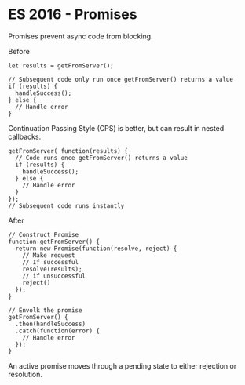 # ES 2016 - Promises

Promises prevent async code from blocking.

Before
```
let results = getFromServer();

// Subsequent code only run once getFromServer() returns a value
if (results) {
  handleSuccess();
} else {
  // Handle error
}
```

Continuation Passing Style (CPS) is better, but can result in nested callbacks.
```
getFromServer( function(results) {
  // Code runs once getFromServer() returns a value
  if (results) {
    handleSuccess();
  } else {
    // Handle error
  }
});
// Subsequent code runs instantly
```

After
```
// Construct Promise
function getFromServer() {
  return new Promise(function(resolve, reject) {
    // Make request
    // If successful
    resolve(results);
    // if unsuccessful
    reject()
  });
}

// Envolk the promise
getFromServer() {
  .then(handleSuccess)
  .catch(function(error) {
    // Handle error
  });
}
```

An active promise moves through a pending state to either rejection or
resolution.
